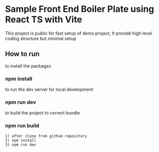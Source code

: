 # Sample Front End Boiler Plate using React TS with Vite

This project is public for fast setup of demo project, It provide high level coding structure but minimal setup

## How to run

to install the packages

### npm install

to run the dev server for local development

### npm run dev

to build the project to correct bundle

### npm run build

```
1) after clone from github repository
2) npm install
3) npm run dev

```
